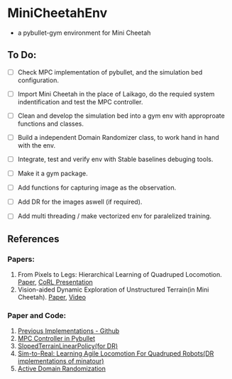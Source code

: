 # MiniCheetahEnv
-  a pybullet-gym environment for Mini Cheetah


## To Do:

- [ ] Check MPC implementation of pybullet, and the simulation bed configuration.
- [ ] Import Mini Cheetah in the place of Laikago, do the requied system indentification and test the MPC controller.
- [ ] Clean and develop the simulation bed into a gym env with approproate functions and classes.
- [ ] Build a independent Domain Randomizer class, to work hand in hand with the env.
- [ ] Integrate, test and verify env with Stable baselines debuging tools.
- [ ] Make it a gym package.
- [ ] Add functions for capturing image as the observation.
- [ ] Add DR for the images aswell (if required).
- [ ] Add multi threading / make vectorized env for paralelized training.


## References

### Papers:

1. From Pixels to Legs: Hierarchical Learning of Quadruped Locomotion. [Paper](https://arxiv.org/abs/2011.11722), [CoRL Presentation](https://youtu.be/o4PDEnqjT0I)
2. Vision-aided Dynamic Exploration of Unstructured Terrain(in Mini Cheetah). [Paper](https://ieeexplore.ieee.org/document/9196777), [Video](https://youtu.be/Tv7Vd-gF11s)

### Paper and Code:

1. [Previous Implementations - Github](https://github.com/topics/mini-cheetah)
2. [MPC Controller in Pybullet](https://github.com/google-research/motion_imitation/tree/master/mpc_controller)
3. [SlopedTerrainLinearPolicy(for DR)](https://github.com/StochLab/SlopedTerrainLinearPolicy)
4. [Sim-to-Real: Learning Agile Locomotion For Quadruped Robots(DR implementations of minatour)](https://github.com/bulletphysics/bullet3/tree/master/examples/pybullet/gym/pybullet_envs/minitaur/envs)
5. [Active Domain Randomization](https://paperswithcode.com/paper/active-domain-randomization)

